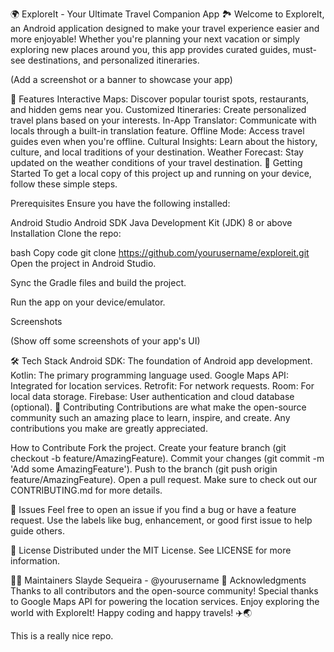 🌍 ExploreIt - Your Ultimate Travel Companion App 🏞️
Welcome to ExploreIt, an Android application designed to make your travel experience easier and more enjoyable! Whether you're planning your next vacation or simply exploring new places around you, this app provides curated guides, must-see destinations, and personalized itineraries.


(Add a screenshot or a banner to showcase your app)

📱 Features
Interactive Maps: Discover popular tourist spots, restaurants, and hidden gems near you.
Customized Itineraries: Create personalized travel plans based on your interests.
In-App Translator: Communicate with locals through a built-in translation feature.
Offline Mode: Access travel guides even when you're offline.
Cultural Insights: Learn about the history, culture, and local traditions of your destination.
Weather Forecast: Stay updated on the weather conditions of your travel destination.
🚀 Getting Started
To get a local copy of this project up and running on your device, follow these simple steps.

Prerequisites
Ensure you have the following installed:

Android Studio
Android SDK
Java Development Kit (JDK) 8 or above
Installation
Clone the repo:

bash
Copy code
git clone https://github.com/yourusername/exploreit.git
Open the project in Android Studio.

Sync the Gradle files and build the project.

Run the app on your device/emulator.

Screenshots

(Show off some screenshots of your app's UI)

🛠️ Tech Stack
Android SDK: The foundation of Android app development.
Kotlin: The primary programming language used.
Google Maps API: Integrated for location services.
Retrofit: For network requests.
Room: For local data storage.
Firebase: User authentication and cloud database (optional).
🤝 Contributing
Contributions are what make the open-source community such an amazing place to learn, inspire, and create. Any contributions you make are greatly appreciated.

How to Contribute
Fork the project.
Create your feature branch (git checkout -b feature/AmazingFeature).
Commit your changes (git commit -m 'Add some AmazingFeature').
Push to the branch (git push origin feature/AmazingFeature).
Open a pull request.
Make sure to check out our CONTRIBUTING.md for more details.

🐛 Issues
Feel free to open an issue if you find a bug or have a feature request. Use the labels like bug, enhancement, or good first issue to help guide others.

📄 License
Distributed under the MIT License. See LICENSE for more information.

👨‍💻 Maintainers
Slayde Sequeira - @yourusername
🌟 Acknowledgments
Thanks to all contributors and the open-source community!
Special thanks to Google Maps API for powering the location services.
Enjoy exploring the world with ExploreIt! Happy coding and happy travels! ✈️🌏


This is a really nice repo.

